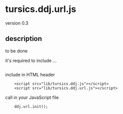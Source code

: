 # tursics.ddj.url.js

version 0.3

## description

to be done

it's required to include ...
```
```

include in HTML header
```
	<script src="lib/tursics.ddj.js"></script>
	<script src="lib/tursics.ddj.url.js"></script>
```


call in your JavaScript file
```
	ddj.url.init();
```
